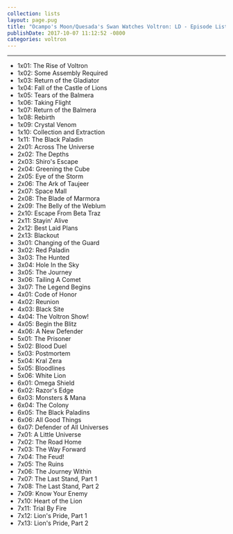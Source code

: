 ```yaml
---
collection: lists
layout: page.pug
title: "Ocampo's Moon/Quesada's Swan Watches Voltron: LD - Episode List"
publishDate: 2017-10-07 11:12:52 -0800
categories: voltron
---
```


---
<ul class="masterlink-wrapper">
  <li>1x01: The Rise of Voltron</li>
  <li>1x02: Some Assembly Required</li>
  <li>1x03: Return of the Gladiator</li>
  <li>1x04: Fall of the Castle of Lions</li>
  <li>1x05: Tears of the Balmera</li>
  <li>1x06: Taking Flight</li>
  <li>1x07: Return of the Balmera</li>
  <li>1x08: Rebirth</li>
  <li>1x09: Crystal Venom</li>
  <li>1x10: Collection and Extraction</li>
  <li>1x11: The Black Paladin</li>
  <li>2x01: Across The Universe</li>
  <li>2x02: The Depths</li>
  <li>2x03: Shiro's Escape</li>
  <li>2x04: Greening the Cube</li>
  <li>2x05: Eye of the Storm</li>
  <li>2x06: The Ark of Taujeer</li>
  <li>2x07: Space Mall</li>
  <li>2x08: The Blade of Marmora</li>
  <li>2x09: The Belly of the Weblum</li>
  <li>2x10: Escape From Beta Traz</li>
  <li>2x11: Stayin' Alive</li>
  <li>2x12: Best Laid Plans</li>
  <li>2x13: Blackout</li>
  <li>3x01: Changing of the Guard</li>
  <li>3x02: Red Paladin</li>
  <li>3x03: The Hunted</li>
  <li>3x04: Hole In the Sky</li>
  <li>3x05: The Journey</li>
  <li>3x06: Tailing A Comet</li>
  <li>3x07: The Legend Begins</li>
  <li>4x01: Code of Honor</li>
  <li>4x02: Reunion</li>
  <li>4x03: Black Site</li>
  <li>4x04: The Voltron Show!</li>
  <li>4x05: Begin the Blitz</li>
  <li>4x06: A New Defender</li>
  <li>5x01: The Prisoner</li>
  <li>5x02: Blood Duel</li>
  <li>5x03: Postmortem</li>
  <li>5x04: Kral Zera</li>
  <li>5x05: Bloodlines</li>
  <li>5x06: White Lion</li>
  <li>6x01: Omega Shield</li>
  <li>6x02: Razor's Edge</li>
  <li>6x03: Monsters & Mana</li>
  <li>6x04: The Colony</li>
  <li>6x05: The Black Paladins</li>
  <li>6x06: All Good Things</li>
  <li>6x07: Defender of All Universes</li>
  <li>7x01: A Little Universe</li>
  <li>7x02: The Road Home</li>
  <li>7x03: The Way Forward</li>
  <li>7x04: The Feud!</li>
  <li>7x05: The Ruins</li>
  <li>7x06: The Journey Within</li>
  <li>7x07: The Last Stand, Part 1</li>
  <li>7x08: The Last Stand, Part 2</li>
  <li>7x09: Know Your Enemy</li>
  <li>7x10: Heart of the Lion</li>
  <li>7x11: Trial By Fire</li>
  <li>7x12: Lion's Pride, Part 1</li>
  <li>7x13: Lion's Pride, Part 2</li>
</ul>